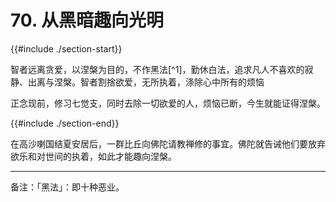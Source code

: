 # 70. 从黑暗趣向光明
{{#include ./section-start}}

智者远离贪爱，以涅槃为目的，不作黑法[^1]，勤休白法，追求凡人不喜欢的寂静、出离与涅槃。智者割捨欲爱，无所执着，涤除心中所有的烦恼



正念现前，修习七觉支，同时去除一切欲爱的人，烦恼已断，今生就能证得涅槃。

{{#include ./section-end}}

在高沙喇国结夏安居后，一群比丘向佛陀请教禅修的事宜。佛陀就告诫他们要放弃欲乐和对世间的执着，如此才能趣向涅槃。


---



备注：「黑法」：即十种恶业。

